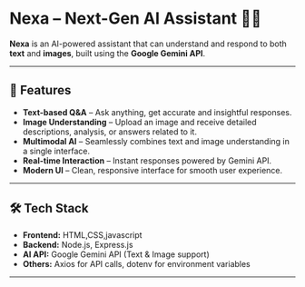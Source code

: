 # Nexa – Next-Gen AI Assistant 🤖✨

**Nexa** is an AI-powered assistant that can understand and respond to both **text** and **images**, built using the **Google Gemini API**.  


---

## 🚀 Features

- **Text-based Q&A** – Ask anything, get accurate and insightful responses.
- **Image Understanding** – Upload an image and receive detailed descriptions, analysis, or answers related to it.
- **Multimodal AI** – Seamlessly combines text and image understanding in a single interface.
- **Real-time Interaction** – Instant responses powered by Gemini API.
- **Modern UI** – Clean, responsive interface for smooth user experience.

---

## 🛠 Tech Stack

- **Frontend:** HTML,CSS,javascript
- **Backend:** Node.js, Express.js
- **AI API:** Google Gemini API (Text & Image support)
- **Others:** Axios for API calls, dotenv for environment variables

---


